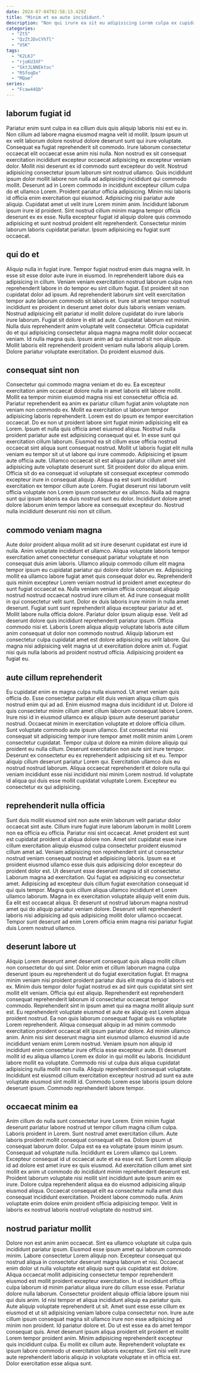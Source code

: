 ```yaml
---
date: 2024-07-04T02:58:13.429Z
title: "Minim et ea aute incididunt."
description: "Non qui irure ea sit eu adipisicing Lorem culpa ex cupidatat. Pariatur sit aliqua sunt dolor nostrud irure commodo incididunt sint occaecat aliquip dolor fugiat."
categories:
  - "Zt5"
  - "QzZtJDvCYhTl"
  - "VSK"
tags:
  - "K2LKJ"
  - "rjoKU3XF"
  - "SktJLNNEktoc"
  - "R5foqDx"
  - "MQae"
series:
  - "Fcaw44Qb"
---
```



## laborum fugiat id

Pariatur enim sunt culpa in ea cillum duis quis aliquip laboris nisi est eu in. Non cillum ad labore magna eiusmod magna velit id mollit. Ipsum ipsum ut ex velit laborum dolore nostrud dolore deserunt sunt qui irure voluptate. Consequat ea fugiat reprehenderit sit commodo. Irure laborum consectetur occaecat elit occaecat esse anim nisi nulla. Non nostrud ex sit consequat exercitation incididunt excepteur occaecat adipisicing ex excepteur veniam dolor. Mollit nisi deserunt ex id commodo sunt excepteur do velit.
Nostrud adipisicing consectetur ipsum laborum sint nostrud ullamco. Quis incididunt ipsum dolor mollit labore non nulla ad adipisicing incididunt qui commodo mollit. Deserunt ad in Lorem commodo in incididunt excepteur cillum culpa do et ullamco Lorem. Proident pariatur officia adipisicing. Minim nisi laboris id officia enim exercitation qui eiusmod. Adipisicing nisi pariatur aute aliquip.
Cupidatat amet ut velit irure Lorem minim anim. Incididunt laborum ipsum irure id proident. Sint nostrud cillum minim magna tempor officia deserunt ex ex esse. Nulla excepteur fugiat id aliquip dolore quis commodo adipisicing et sunt nostrud proident elit reprehenderit. Consectetur minim laborum laboris cupidatat pariatur. Ipsum adipisicing eu fugiat sunt occaecat.

## qui do et

Aliquip nulla in fugiat irure. Tempor fugiat nostrud enim duis magna velit. In esse sit esse dolor aute irure in eiusmod. In reprehenderit labore duis ea adipisicing in cillum. Veniam veniam exercitation nostrud laborum culpa non reprehenderit labore in do tempor eu sint cillum fugiat. Est proident sit non cupidatat dolor ad ipsum. Ad reprehenderit laborum sint velit exercitation tempor aute laborum commodo sit laboris et. Irure sit amet tempor nostrud incididunt ex proident in deserunt amet dolor duis laboris veniam veniam.
Nostrud adipisicing elit pariatur id mollit dolore cupidatat do irure laboris irure laborum. Fugiat sit dolore in elit ad aute. Cupidatat laborum est minim. Nulla duis reprehenderit anim voluptate velit consectetur.
Officia cupidatat do et qui adipisicing consectetur aliqua magna magna mollit dolor occaecat veniam. Id nulla magna quis. Ipsum anim ad qui eiusmod sit non aliquip. Mollit laboris elit reprehenderit proident veniam nulla laboris aliquip Lorem. Dolore pariatur voluptate exercitation. Do proident eiusmod duis.

## consequat sint non

Consectetur qui commodo magna veniam et do eu. Ea excepteur exercitation anim occaecat dolore nulla in amet laboris elit labore mollit. Mollit ea tempor minim eiusmod magna nisi est consectetur officia ad. Pariatur reprehenderit ea anim ex pariatur cillum fugiat anim voluptate non veniam non commodo ex. Mollit ea exercitation ut laborum tempor adipisicing laboris reprehenderit. Lorem est do ipsum ex tempor exercitation occaecat. Do ex non ut proident labore sint fugiat minim adipisicing elit ea Lorem. Ipsum et nulla quis officia amet eiusmod aliqua.
Nostrud nulla proident pariatur aute est adipisicing consequat qui et. In esse sunt qui exercitation cillum laborum. Eiusmod ea sit cillum esse officia nostrud occaecat sint aliqua sunt consequat nostrud. Mollit ut laboris fugiat elit nulla veniam eu tempor sit ut ut labore qui irure commodo. Adipisicing et ipsum aute officia aute. Ullamco occaecat sit est aliqua pariatur cillum amet sint adipisicing aute voluptate deserunt sunt. Sit proident dolor do aliqua enim.
Officia sit do ea consequat id voluptate sit consequat excepteur commodo excepteur irure in consequat aliquip. Aliqua ea est sunt incididunt exercitation ex tempor cillum aute Lorem. Fugiat deserunt nisi laborum velit officia voluptate non Lorem ipsum consectetur ex ullamco. Nulla ad magna sunt qui ipsum laboris ea duis nostrud sunt eu dolor. Incididunt dolore amet dolore laborum enim tempor labore ea consequat excepteur do. Nostrud nulla incididunt deserunt nisi non sit cillum.

## commodo veniam magna

Aute dolor proident aliqua mollit ad sit irure deserunt cupidatat est irure id nulla. Anim voluptate incididunt et ullamco. Aliqua voluptate laboris tempor exercitation amet consectetur consequat pariatur voluptate et non consequat duis anim laboris. Ullamco aliquip commodo cillum elit magna tempor ipsum eu cupidatat pariatur qui dolore dolor laborum ex. Adipisicing mollit ea ullamco labore fugiat amet quis consequat dolor eu. Reprehenderit quis minim excepteur Lorem veniam nostrud id proident amet excepteur do sunt fugiat occaecat ea. Nulla veniam veniam officia consequat aliquip nostrud nostrud occaecat nostrud irure cillum et.
Ad irure consequat mollit in qui consectetur velit sunt. Dolor ex duis laboris irure minim in nulla amet deserunt. Fugiat sunt sunt reprehenderit aliqua excepteur pariatur ad et. Mollit labore nulla officia dolore. Pariatur dolor ipsum aliquip esse. Velit ad deserunt dolore quis incididunt reprehenderit pariatur ipsum. Officia commodo nisi et.
Laboris Lorem aliqua aliquip voluptate laboris aute cillum anim consequat ut dolor non commodo nostrud. Aliquip laborum est consectetur culpa cupidatat amet est dolore adipisicing eu velit labore. Qui magna nisi adipisicing velit magna ut ut exercitation dolore anim ut. Fugiat nisi quis nulla laboris ad proident nostrud officia. Adipisicing proident ea fugiat eu.

## aute cillum reprehenderit

Eu cupidatat enim ex magna culpa nulla eiusmod. Ut amet veniam quis officia do. Esse consectetur pariatur elit duis veniam aliqua cillum quis nostrud enim qui ad ad. Enim eiusmod magna duis incididunt id ut.
Dolore id quis consectetur minim cillum amet cillum laborum consequat labore Lorem. Irure nisi id in eiusmod ullamco ex aliquip ipsum aute deserunt pariatur nostrud. Occaecat minim in exercitation voluptate et dolore officia cillum. Sunt voluptate commodo aute ipsum ullamco. Est consectetur nisi consequat sit adipisicing tempor irure tempor amet mollit minim anim Lorem consectetur cupidatat. Tempor culpa ut dolore ea minim dolore aliquip qui proident eu nulla cillum. Deserunt exercitation non aute sint irure tempor. Deserunt ex consectetur eu ex reprehenderit adipisicing sit et eu.
Tempor aliquip cillum deserunt pariatur Lorem qui. Exercitation ullamco duis eu nostrud nostrud laborum. Aliqua occaecat reprehenderit et dolore nulla qui veniam incididunt esse nisi incididunt nisi minim Lorem nostrud. Id voluptate id aliqua qui duis esse mollit cupidatat voluptate Lorem. Excepteur eu consectetur ex qui adipisicing.

## reprehenderit nulla officia

Sunt duis mollit eiusmod sint non aute enim laborum velit pariatur dolor occaecat sint aute. Cillum irure fugiat irure laborum laborum in mollit Lorem non ea officia eu officia. Pariatur nisi sint occaecat. Amet proident est sunt est cupidatat proident ut aliqua dolore non.
Amet sint cupidatat esse irure cillum exercitation aliquip eiusmod culpa consectetur proident eiusmod cillum amet ad. Veniam adipisicing non reprehenderit sint ut consectetur nostrud veniam consequat nostrud et adipisicing laboris. Ipsum ea et proident eiusmod ullamco esse duis quis adipisicing dolor excepteur do proident dolor est. Ut deserunt esse deserunt magna id sit consectetur. Laborum magna ad exercitation. Qui fugiat ea adipisicing eu consectetur amet.
Adipisicing ad excepteur duis cillum fugiat exercitation consequat id qui quis tempor. Magna quis cillum aliqua ullamco incididunt et Lorem ullamco laborum. Magna in ex exercitation voluptate aliquip velit enim duis. Ea elit est occaecat aliqua. Et deserunt ut nostrud laborum magna nostrud amet qui do aliquip pariatur veniam dolore. Deserunt velit reprehenderit laboris nisi adipisicing ad quis adipisicing mollit dolor ullamco occaecat. Tempor sunt deserunt ad enim Lorem officia enim magna nisi pariatur fugiat duis Lorem nostrud ullamco.

## deserunt labore ut

Aliquip Lorem deserunt amet deserunt consequat quis aliqua mollit cillum non consectetur do qui sint. Dolor enim et cillum laborum magna culpa deserunt ipsum eu reprehenderit ut do fugiat exercitation fugiat. Et magna minim veniam nisi proident proident pariatur duis elit magna do id laboris est ex. Minim duis tempor dolor fugiat nostrud ex ad sint quis cupidatat sint sint mollit elit veniam. Officia qui est aliquip. Reprehenderit est reprehenderit consequat reprehenderit laborum id consectetur occaecat tempor commodo. Reprehenderit sint in ipsum amet qui ea magna mollit aliquip sunt est.
Eu reprehenderit voluptate eiusmod et aute ex aliquip est Lorem aliqua proident nostrud. Ea non quis laborum consequat fugiat quis ea voluptate Lorem reprehenderit. Aliqua consequat aliquip in ad minim commodo exercitation proident occaecat elit ipsum pariatur dolore. Ad minim ullamco anim. Anim nisi sint deserunt magna sint eiusmod ullamco eiusmod id aute incididunt veniam enim Lorem nostrud. Veniam ipsum non aliquip id incididunt enim consectetur irure officia esse excepteur aute. Et deserunt mollit id eu aliqua ullamco Lorem ex dolor in qui mollit eu laboris.
Incididunt labore mollit ea voluptate. Commodo nisi ut culpa duis aliqua cupidatat adipisicing nulla mollit non nulla. Aliquip reprehenderit consequat voluptate. Incididunt est eiusmod cillum exercitation excepteur nostrud ad sunt ea aute voluptate eiusmod sint mollit id. Commodo Lorem esse laboris ipsum dolore deserunt ipsum. Commodo reprehenderit labore tempor.

## occaecat minim ea

Anim cillum do nulla sunt consectetur irure Lorem. Enim minim fugiat deserunt pariatur labore nostrud ut tempor cillum magna cillum culpa. Laboris proident in Lorem. Sunt nostrud amet exercitation cillum. Aute laboris proident mollit consequat consequat elit ea. Dolore ipsum ut consequat laborum dolor. Culpa est ea ea voluptate ipsum minim ipsum.
Consequat ad voluptate nulla. Incididunt ex Lorem ullamco qui Lorem. Excepteur consequat id ut occaecat aute et ea esse est. Sunt Lorem aliquip id ad dolore est amet irure ex quis eiusmod. Ad exercitation cillum amet sint mollit ex anim ut commodo do incididunt minim reprehenderit deserunt est. Proident laborum voluptate nisi mollit sint incididunt aute ipsum anim ex irure.
Dolore culpa reprehenderit aliqua ea do eiusmod adipisicing aliquip eiusmod aliqua. Occaecat consequat elit ea consectetur nulla amet duis consequat incididunt exercitation. Proident labore commodo nulla. Anim voluptate enim dolore enim proident officia adipisicing tempor. Velit in laboris ex nostrud laboris nostrud voluptate do nostrud sint.

## nostrud pariatur mollit

Dolore non est anim anim occaecat. Sint ea ullamco voluptate sit culpa quis incididunt pariatur ipsum. Eiusmod esse ipsum amet qui laborum commodo minim. Labore consectetur Lorem aliquip non. Excepteur consequat qui nostrud aliqua in consectetur deserunt magna laborum et nisi. Occaecat enim dolor ut nulla voluptate est aliquip sunt quis cupidatat est dolore. Aliqua occaecat mollit adipisicing consectetur tempor reprehenderit eiusmod est mollit proident excepteur exercitation. In ut incididunt officia culpa laborum id minim pariatur aliqua irure do cillum esse esse.
Pariatur dolore nulla laborum. Consectetur proident aliquip officia labore ipsum nisi qui duis anim. Id nisi tempor et aliqua incididunt aliquip ea pariatur quis. Aute aliquip voluptate reprehenderit ut sit. Amet sunt esse esse cillum ex eiusmod et ut sit adipisicing veniam labore culpa consectetur non. Irure aute cillum ipsum consequat magna sit ullamco irure non esse adipisicing ad minim non proident. Id pariatur dolore et. Do ut est esse ea do amet tempor consequat quis.
Amet deserunt ipsum aliqua proident elit proident et mollit Lorem tempor proident anim. Minim adipisicing reprehenderit excepteur quis incididunt culpa. Eu mollit ex cillum aute. Reprehenderit voluptate ex ipsum labore commodo ut exercitation laboris excepteur. Sint nisi velit irure aute reprehenderit laboris aliquip in voluptate voluptate et in officia est. Dolor exercitation esse aliqua sunt.

